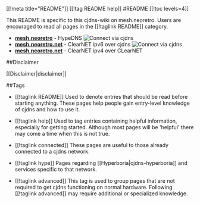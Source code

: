 [[!meta title="README"]]
[[!tag README help]]
#README
[[!toc levels=4]]

This README is specific to this cjdns-wiki on mesh.neoretro.  Users are encouraged to read all pages in the [[!taglink README]] category.

* **[mesh.neoretro](http://mesh.neoretro)** - HypeDNS ![Connect via cjdns](/cjdns-wiki/media/cjdns_icon_16.png)
* **[mesh.neoretro.net](http://fc93:e5b5:7cde:7983:f50c:fe31:106b:1f88)** - ClearNET ipv6 over cjdns ![Connect via cjdns](/cjdns-wiki/media/cjdns_icon_16.png)
* **[mesh.neoretro.net](http://mesh.neoretro.net)** - ClearNET ipv4 over CLearNET

##Disclaimer

[[Disclaimer|disclaimer]]

##Tags

* [[!taglink README]]
	Used to denote entries that should be read before starting anything.  These pages help people gain entry-level knowledge of cjdns and how to use it.

* [[!taglink help]]
	Used to tag entries containing helpful information, especially for getting started.  Although most pages will be 'helpful' there may come a time when this is not true.

* [[!taglink connected]]
	These pages are useful to those already connected to a cjdns network.

* [[!taglink hype]]
	Pages regarding [[Hyperboria|cjdns-hyperboria]] and services specific to that network.

* [[!taglink advanced]]
	This tag is used to group pages that are not required to get cjdns functioning on normal hardware.  Following [[!taglink advanced]] may require additional or specialized knowledge.
